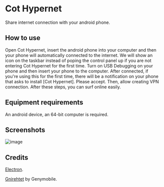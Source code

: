 ﻿# Cot Hypernet
Share internet connection with your android phone.
## How to use
Open Cot Hypernet, insert the android phone into your computer and then your phone will automatically connected to the internet. We will show an icon on the taskbar instead of poping the control panel up if you are not entering Cot Hypernet for the first time. Turn on USB Debugging on your phone and then insert your phone to the computer. After connected, if you're using this for the first time, there will be a notification on your phone that asks to install [Cot Hypernet]. Please accept. Then, allow creating VPN connection. After these steps, you can surf online easily.
## Equipment requirements
An android device, an 64-bit computer is required.
## Screenshots
![image](https://raw.fastgit.org/zjx2007/CHY_Cot-Hypernet/main/Screenshot1.png)
## Credits
[Electron](https://github.com/electron/electron "Electron").

[Gnirehtet](https://github.com/Genymobile/gnirehtet "Gnirehtet") by Genymobile.
